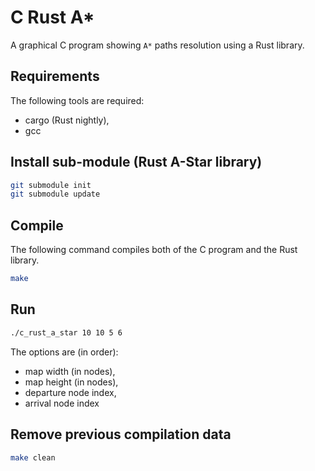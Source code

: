 # C Rust A*

A graphical C program showing `A*` paths resolution using a Rust library.

## Requirements

The following tools are required:
 * cargo (Rust nightly),
 * gcc

## Install sub-module (Rust A-Star library)

```bash
git submodule init
git submodule update
```

## Compile

The following command compiles both
of the C program and the Rust library.

```sh
make
```

## Run

```sh
./c_rust_a_star 10 10 5 6
```

The options are (in order):
 * map width (in nodes),
 * map height (in nodes),
 * departure node index,
 * arrival node index

## Remove previous compilation data

```sh
make clean
```
